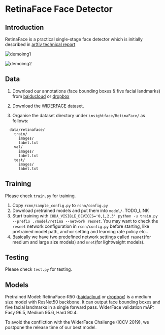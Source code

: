 # RetinaFace Face Detector

## Introduction

RetinaFace is a practical single-stage face detector which is initially described in [arXiv technical report](https://arxiv.org/abs/1905.00641)

![demoimg1](https://github.com/deepinsight/insightface/blob/master/resources/11513D05.jpg)

![demoimg2](https://github.com/deepinsight/insightface/blob/master/resources/widerfacevaltest.png)

## Data

1. Download our annotations (face bounding boxes & five facial landmarks) from [baiducloud](https://pan.baidu.com/s/1Laby0EctfuJGgGMgRRgykA) or [dropbox](https://www.dropbox.com/s/7j70r3eeepe4r2g/retinaface_gt_v1.1.zip?dl=0)

2. Download the [WIDERFACE](http://shuoyang1213.me/WIDERFACE/WiderFace_Results.html) dataset.

3. Organise the dataset directory under ``insightface/RetinaFace/`` as follows:

```Shell
  data/retinaface/
    train/
      images/
      label.txt
    val/
      images/
      label.txt
    test/
      images/
      label.txt
```

## Training

Please check ``train.py`` for training.
1. Copy ``rcnn/sample_config.py`` to ``rcnn/config.py``
2. Download pretrained models and put them into ``model/``. TODO_LINK
3. Start training with ``CUDA_VISIBLE_DEVICES='0,1,2,3' python -u train.py --prefix ./model/retina --network resnet``.  You may want to check the ``resnet`` network configuration in ``rcnn/config.py`` before starting, like pretrained model path, anchor setting and learning rate policy etc..
4. Basically we have two predefined network settings called ``resnet``(for medium and large size models) and ``mnet``(for lightweight models).

## Testing

Please check ``test.py`` for testing.

## Models

Pretrained Model: RetinaFace-R50 ([baiducloud](https://pan.baidu.com/s/1C6nKq122gJxRhb37vK0_LQ) or [dropbox](https://www.dropbox.com/s/53ftnlarhyrpkg2/retinaface-R50.zip?dl=0)) is a medium size model with ResNet50 backbone.
It can output face bounding boxes and five facial landmarks in a single forward pass.
WiderFace validation mAP: Easy 96.5, Medium 95.6, Hard 90.4. 

To avoid the confliction with the WiderFace Challenge (ICCV 2019), we postpone the release time of our best model.




